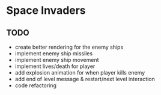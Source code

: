 # Space Invaders

## TODO

- create better rendering for the enemy ships
- implement enemy ship missiles
- implement enemy ship movement
- implement lives/death for player
- add explosion animation for when player kills enemy
- add end of level message & restart/next level interaction
- code refactoring
